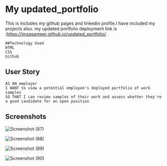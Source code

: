 #  My updated_portfolio



This is includes my github pages and linkedin profile.I have included my projects also.
my updated portfolio deployment link is :https://jinsasameer.github.io/updated_portfolio/.
```
##Technology Used
HTML
CSS
Github
```
## User Story

```
AS AN employer
I WANT to view a potential employee's deployed portfolio of work samples
SO THAT I can review samples of their work and assess whether they're a good candidate for an open position
```


## Screenshots

![Screenshot (87)](https://user-images.githubusercontent.com/101385521/180586443-8dd36352-39bb-46ae-be0b-62563434fded.png)

![Screenshot (88)](https://user-images.githubusercontent.com/101385521/180586451-51c692e6-e3be-4ced-a9fc-0aef6cd80aba.png)

![Screenshot (89)](https://user-images.githubusercontent.com/101385521/180586461-e3a1db86-7fbc-4b3c-95ac-05a5d86c574b.png)

![Screenshot (90)](https://user-images.githubusercontent.com/101385521/180586469-e4dc493d-a23e-4e34-865b-1b909a4860a4.png)





